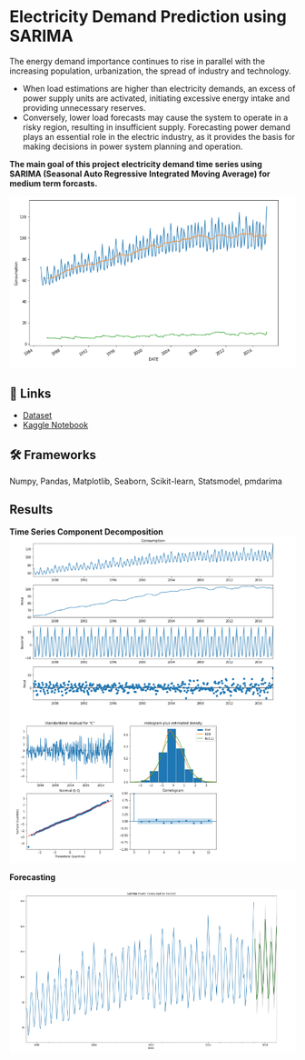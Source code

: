 

# Electricity Demand Prediction using SARIMA

The energy demand importance continues to rise in parallel with the increasing population, urbanization, the spread of industry and technology. 
- When load estimations are higher than electricity demands, an excess of power supply units are activated, initiating excessive energy intake and providing unnecessary reserves. 
- Conversely, lower load forecasts may cause the system to operate in a risky region, resulting in insufficient supply. 
Forecasting power demand plays an essential role in the electric industry, as it provides the basis for making decisions in power system planning and operation. 

**The main goal of this project electricity demand time series using SARIMA (Seasonal Auto Regressive Integrated Moving Average) for medium term forcasts.**

![](https://github.com/sudhanshu2198/Electricity-Demand-Prediction-using-SARIMA/blob/main/images/2.PNG)

## 🔗 Links

- [Dataset](https://www.kaggle.com/datasets/kandij/electric-production)
- [Kaggle Notebook](https://www.kaggle.com/code/sudhanshu2198/electricity-demand-prediction-using-sarima-eda)

## 🛠 Frameworks
Numpy, Pandas, Matplotlib, Seaborn, Scikit-learn, Statsmodel, pmdarima

## Results

**Time Series Component Decomposition**
![](https://github.com/sudhanshu2198/Electricity-Demand-Prediction-using-SARIMA/blob/main/images/3.PNG)
![](https://github.com/sudhanshu2198/Electricity-Demand-Prediction-using-SARIMA/blob/main/images/6.PNG)

**Forecasting**

![](https://github.com/sudhanshu2198/Electricity-Demand-Prediction-using-SARIMA/blob/main/images/7.PNG)




